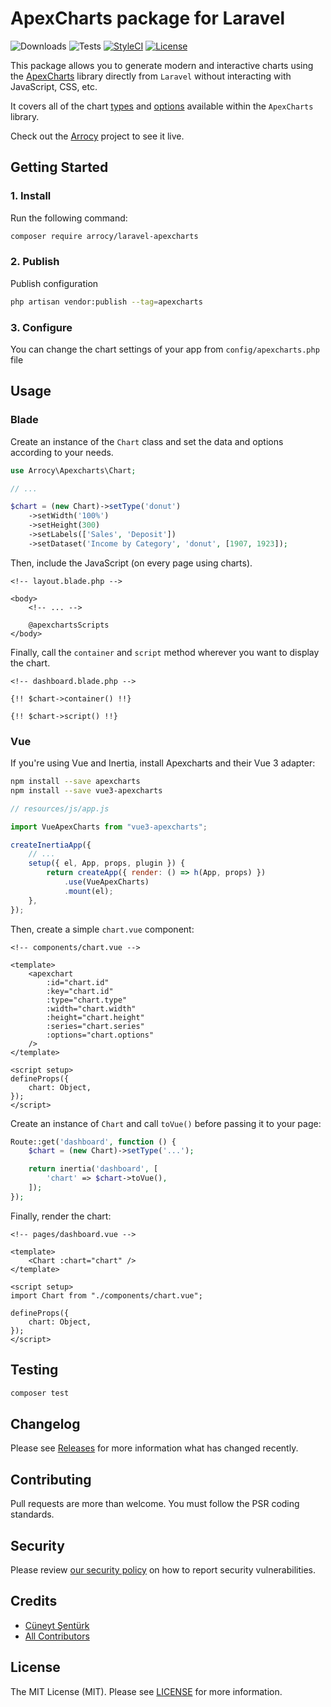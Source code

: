 # ApexCharts package for Laravel

![Downloads](https://img.shields.io/packagist/dt/arrocy/laravel-apexcharts)
![Tests](https://img.shields.io/github/actions/workflow/status/arrocy/laravel-apexcharts/tests.yml?label=tests)
[![StyleCI](https://github.styleci.io/repos/452221855/shield?style=flat&branch=master)](https://styleci.io/repos/452221855)
[![License](https://img.shields.io/github/license/arrocy/laravel-apexcharts)](LICENSE.md)

This package allows you to generate modern and interactive charts using the [ApexCharts](https://apexcharts.com) library directly from `Laravel` without interacting with JavaScript, CSS, etc.

It covers all of the chart [types](https://apexcharts.com/docs/chart-types/line-chart) and [options](https://apexcharts.com/docs/options/annotations) available within the `ApexCharts` library.

Check out the [Arrocy](https://github.com/arrocy/arrocy) project to see it live.

## Getting Started

### 1. Install

Run the following command:

```bash
composer require arrocy/laravel-apexcharts
```

### 2. Publish

Publish configuration

```bash
php artisan vendor:publish --tag=apexcharts
```

### 3. Configure

You can change the chart settings of your app from `config/apexcharts.php` file

## Usage

### Blade

Create an instance of the `Chart` class and set the data and options according to your needs.

```php
use Arrocy\Apexcharts\Chart;

// ...

$chart = (new Chart)->setType('donut')
    ->setWidth('100%')
    ->setHeight(300)
    ->setLabels(['Sales', 'Deposit'])
    ->setDataset('Income by Category', 'donut', [1907, 1923]);
```

Then, include the JavaScript (on every page using charts).

```blade
<!-- layout.blade.php -->

<body>
    <!-- ... -->

    @apexchartsScripts
</body>
```

Finally, call the `container` and `script` method wherever you want to display the chart.

```blade
<!-- dashboard.blade.php -->

{!! $chart->container() !!}

{!! $chart->script() !!}
```

### Vue

If you're using Vue and Inertia, install Apexcharts and their Vue 3 adapter:

```bash
npm install --save apexcharts
npm install --save vue3-apexcharts
```

```js
// resources/js/app.js

import VueApexCharts from "vue3-apexcharts";

createInertiaApp({
    // ...
    setup({ el, App, props, plugin }) {
        return createApp({ render: () => h(App, props) })
            .use(VueApexCharts)
            .mount(el);
    },
});
```

Then, create a simple `chart.vue` component:

```vue
<!-- components/chart.vue -->

<template>
    <apexchart
        :id="chart.id"
        :key="chart.id"
        :type="chart.type"
        :width="chart.width"
        :height="chart.height"
        :series="chart.series"
        :options="chart.options"
    />
</template>

<script setup>
defineProps({
    chart: Object,
});
</script>
```

Create an instance of `Chart` and call `toVue()` before passing it to your page:

```php
Route::get('dashboard', function () {
    $chart = (new Chart)->setType('...');

    return inertia('dashboard', [
        'chart' => $chart->toVue(),
    ]);
});
```

Finally, render the chart:

```vue
<!-- pages/dashboard.vue -->

<template>
    <Chart :chart="chart" />
</template>

<script setup>
import Chart from "./components/chart.vue";

defineProps({
    chart: Object,
});
</script>
```

## Testing

```bash
composer test
```

## Changelog

Please see [Releases](../../releases) for more information what has changed recently.

## Contributing

Pull requests are more than welcome. You must follow the PSR coding standards.

## Security

Please review [our security policy](https://github.com/arrocy/laravel-apexcharts/security/policy) on how to report security vulnerabilities.

## Credits

-   [Cüneyt Şentürk](https://github.com/cuneytsenturk)
-   [All Contributors](../../contributors)

## License

The MIT License (MIT). Please see [LICENSE](LICENSE.md) for more information.
